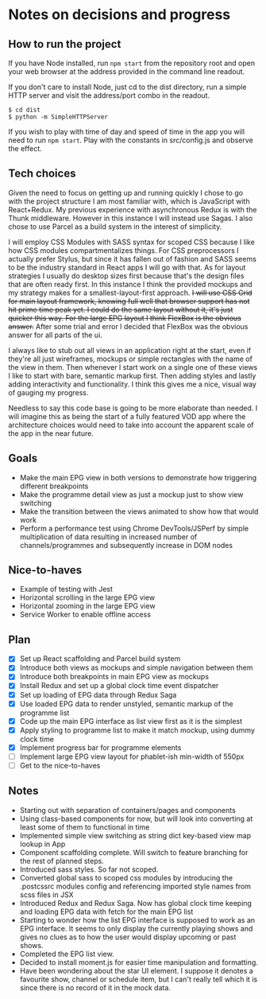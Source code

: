 # Notes on decisions and progress

## How to run the project
If you have Node installed, run ```npm start``` from the repository root and open your web browser at the address provided in the command line readout.

If you don't care to install Node, just cd to the dist directory, run a simple HTTP server and visit the address/port combo in the readout.

````
$ cd dist
$ python -m SimpleHTTPServer
````

If you wish to play with time of day and speed of time in the app you will need to run ```npm start```. Play with the constants in src/config.js and observe the effect.

## Tech choices
Given the need to focus on getting up and running quickly I chose to go with the project structure I am most familiar with, which is JavaScript with React+Redux. My previous experience with asynchronous Redux is with the Thunk middleware. However in this instance I will instead use Sagas. I also chose to use Parcel as a build system in the interest of simplicity.

I will employ CSS Modules with SASS syntax for scoped CSS because I like how CSS modules compartmentalizes things. For CSS preprocessors I actually prefer Stylus, but since it has fallen out of fashion and SASS seems to be the industry standard in React apps I will go with that. As for layout strategies I usually do desktop sizes first because that's the design files that are often ready first. In this instance I think the provided mockups and my strategy makes for a smallest-layout-first approach. ~~I will use CSS Grid for main layout framework, knowing full well that browser support has not hit prime time peak yet. I could do the same layout without it, it's just quicker this way. For the large EPG layout I think FlexBox is the obvious answer.~~ After some trial and error I decided that FlexBox was the obvious answer for all parts of the ui.

I always like to stub out all views in an application right at the start, even if they're all just wireframes, mockups or simple rectangles with the name of the view in them. Then whenever I start work on a single one of these views I like to start with bare, semantic markup first. Then adding styles and lastly adding interactivity and functionality. I think this gives me a nice, visual way of gauging my progress.

Needless to say this code base is going to be more elaborate than needed. I will imagine this as being the start of a fully featured VOD app where the architecture choices would need to take into account the apparent scale of the app in the near future. 

## Goals
* Make the main EPG view in both versions to demonstrate how triggering different breakpoints
* Make the programme detail view as just a mockup just to show view switching
* Make the transition between the views animated to show how that would work
* Perform a performance test using Chrome DevTools/JSPerf by simple multiplication of data resulting in increased number of channels/programmes and subsequently increase in DOM nodes

## Nice-to-haves
* Example of testing with Jest
* Horizontal scrolling in the large EPG view
* Horizontal zooming in the large EPG view
* Service Worker to enable offline access

## Plan
* [x] Set up React scaffolding and Parcel build system
* [x] Introduce both views as mockups and simple navigation between them
* [x] Introduce both breakpoints in main EPG view as mockups
* [x] Install Redux and set up a global clock time event dispatcher
* [x] Set up loading of EPG data through Redux Saga
* [x] Use loaded EPG data to render unstyled, semantic markup of the programme list
* [x] Code up the main EPG interface as list view first as it is the simplest
* [x] Apply styling to programme list to make it match mockup, using dummy clock time
* [x] Implement progress bar for programme elements
* [ ] Implement large EPG view layout for phablet-ish min-width of 550px
* [ ] Get to the nice-to-haves

## Notes
* Starting out with separation of containers/pages and components
* Using class-based components for now, but will look into converting at least some of them to functional in time
* Implemented simple view switching as string dict key-based view map lookup in App
* Component scaffolding complete. Will switch to feature branching for the rest of planned steps.
* Introduced sass styles. So far not scoped.
* Converted global sass to scoped css modules by introducing the .postcssrc modules config and referencing imported style names from scss files in JSX
* Introduced Redux and Redux Saga. Now has global clock time keeping and loading EPG data with fetch for the main EPG list
* Starting to wonder how the list EPG interface is supposed to work as an EPG interface. It seems to only display the currently playing shows and gives no clues as to how the user would display upcoming or past shows.
* Completed the EPG list view. 
* Decided to install moment.js for easier time manipulation and formatting.
* Have been wondering about the star UI element. I suppose it denotes a favourite show, channel or schedule item, but I can't really tell which it is since there is no record of it in the mock data.